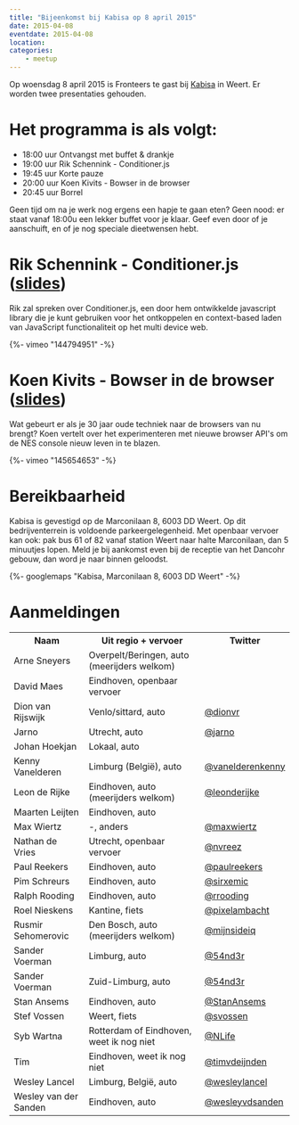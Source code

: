```yaml
---
title: "Bijeenkomst bij Kabisa op 8 april 2015"
date: 2015-04-08
eventdate: 2015-04-08
location:
categories:
    - meetup
---
```

Op woensdag 8 april 2015 is Fronteers te gast bij [Kabisa](http://www.kabisa.nl) in Weert. Er worden twee presentaties gehouden.

# Het programma is als volgt:

* 18:00 uur Ontvangst met buffet & drankje
* 19:00 uur Rik Schennink - Conditioner.js
* 19:45 uur Korte pauze
* 20:00 uur Koen Kivits - Bowser in de browser
* 20:45 uur Borrel

Geen tijd om na je werk nog ergens een hapje te gaan eten? Geen nood: er staat vanaf 18:00u een lekker buffet voor je klaar. Geef even door of je aanschuift, en of je nog speciale dieetwensen hebt.

# Rik Schennink - Conditioner.js ([slides](https://speakerdeck.com/rikschennink/introduction-to-conditionerjs-at-kabisa))

Rik zal spreken over Conditioner.js, een door hem ontwikkelde javascript library die je kunt gebruiken voor het ontkoppelen en context-based laden van JavaScript functionaliteit op het multi device web.

{%- vimeo "144794951" -%}

# Koen Kivits - Bowser in de browser  ([slides](http://koenkivits.github.io/slides/20150408-kabisafronteers/))

Wat gebeurt er als je 30 jaar oude techniek naar de browsers van nu brengt? Koen vertelt over het experimenteren met nieuwe browser API's om de NES console nieuw leven in te blazen.

{%- vimeo "145654653" -%}

# Bereikbaarheid

Kabisa is gevestigd op de Marconilaan 8, 6003 DD Weert. Op dit bedrijventerrein is voldoende parkeergelegenheid. Met openbaar vervoer kan ook: pak bus 61 of 82 vanaf station Weert naar halte Marconilaan, dan 5 minuutjes lopen. Meld je bij aankomst even bij de receptie van het Dancohr gebouw, dan word je naar binnen geloodst.

{%- googlemaps "Kabisa, Marconilaan 8, 6003 DD Weert" -%}



# Aanmeldingen

<table>
<tr>
<th scope="col">Naam</th>
<th scope="col">Uit regio + vervoer</th>
<th scope="col">Twitter</th>
</tr>
<tr>
<td>Arne Sneyers</td>
<td>Overpelt/Beringen, auto (meerijders welkom)</td>
<td></td>
</tr>
<tr>
<td>David Maes</td>
<td>Eindhoven, openbaar vervoer</td>
<td></td>
</tr>
<tr>
<td>Dion van Rijswijk</td>
<td>Venlo/sittard, auto</td>
<td><a href="https://twitter.com/dionvr" rel="nofollow">@dionvr</a></td>
</tr>
<tr>
<td>Jarno</td>
<td>Utrecht, auto</td>
<td><a href="https://twitter.com/jarno" rel="nofollow">@jarno</a></td>
</tr>
<tr>
<td>Johan Hoekjan</td>
<td>Lokaal, auto</td>
<td></td>
</tr>
<tr>
<td>Kenny Vanelderen</td>
<td>Limburg (België), auto</td>
<td><a href="https://twitter.com/vanelderenkenny" rel="nofollow">@vanelderenkenny</a></td>
</tr>
<tr>
<td>Leon de Rijke</td>
<td>Eindhoven, auto (meerijders welkom)</td>
<td><a href="https://twitter.com/leonderijke" rel="nofollow">@leonderijke</a></td>
</tr>
<tr>
<td>Maarten Leijten</td>
<td>Eindhoven, auto</td>
<td></td>
</tr>
<tr>
<td>Max Wiertz</td>
<td>-, anders</td>
<td><a href="https://twitter.com/maxwiertz" rel="nofollow">@maxwiertz</a></td>
</tr>
<tr>
<td>Nathan de Vries</td>
<td>Utrecht, openbaar vervoer</td>
<td><a href="https://twitter.com/nvreez" rel="nofollow">@nvreez</a></td>
</tr>
<tr>
<td>Paul Reekers</td>
<td>Eindhoven, auto</td>
<td><a href="https://twitter.com/paulreekers" rel="nofollow">@paulreekers</a></td>
</tr>
<tr>
<td>Pim Schreurs</td>
<td>Eindhoven, auto</td>
<td><a href="https://twitter.com/sirxemic" rel="nofollow">@sirxemic</a></td>
</tr>
<tr>
<td>Ralph Rooding</td>
<td>Eindhoven, auto</td>
<td><a href="https://twitter.com/rrooding" rel="nofollow">@rrooding</a></td>
</tr>
<tr>
<td>Roel Nieskens</td>
<td>Kantine, fiets</td>
<td><a href="https://twitter.com/pixelambacht" rel="nofollow">@pixelambacht</a></td>
</tr>
<tr>
<td>Rusmir Sehomerovic</td>
<td>Den Bosch, auto (meerijders welkom)</td>
<td><a href="https://twitter.com/mijnsideiq" rel="nofollow">@mijnsideiq</a></td>
</tr>
<tr>
<td>Sander Voerman</td>
<td>Limburg, auto</td>
<td><a href="https://twitter.com/54nd3r" rel="nofollow">@54nd3r</a></td>
</tr>
<tr>
<td>Sander Voerman</td>
<td>Zuid-Limburg, auto</td>
<td><a href="https://twitter.com/54nd3r" rel="nofollow">@54nd3r</a></td>
</tr>
<tr>
<td>Stan Ansems</td>
<td>Eindhoven, auto</td>
<td><a href="https://twitter.com/StanAnsems" rel="nofollow">@StanAnsems</a></td>
</tr>
<tr>
<td>Stef Vossen</td>
<td>Weert, fiets</td>
<td><a href="https://twitter.com/svossen" rel="nofollow">@svossen</a></td>
</tr>
<tr>
<td>Syb Wartna</td>
<td>Rotterdam of Eindhoven, weet ik nog niet</td>
<td><a href="https://twitter.com/NLife" rel="nofollow">@NLife</a></td>
</tr>
<tr>
<td>Tim</td>
<td>Eindhoven, weet ik nog niet</td>
<td><a href="https://twitter.com/timvdeijnden" rel="nofollow">@timvdeijnden</a></td>
</tr>
<tr>
<td>Wesley Lancel</td>
<td>Limburg, België, auto</td>
<td><a href="https://twitter.com/wesleylancel" rel="nofollow">@wesleylancel</a></td>
</tr>
<tr>
<td>Wesley van der Sanden</td>
<td>Eindhoven, auto</td>
<td><a href="https://twitter.com/wesleyvdsanden" rel="nofollow">@wesleyvdsanden</a></td>
</tr>
</table>
